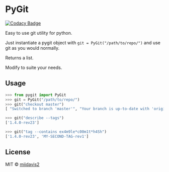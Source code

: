 # PyGit
[![Codacy Badge](https://api.codacy.com/project/badge/Grade/439a70b92c114241a7c118020cb229e7)](https://www.codacy.com/app/mdavis/PyGit?utm_source=github.com&amp;utm_medium=referral&amp;utm_content=mijdavis2/PyGit&amp;utm_campaign=Badge_Grade)

Easy to use git utility for python.

Just instantiate a pygit object with ```git = PyGit("/path/to/repo/")``` and use git as you would normally.

Returns a list.

Modify to suite your needs.

## Usage

```python
>>> from pygit import PyGit
>>> git = PyGit("/path/to/repo/")
>>> git("checkout master")
[ "Switched to branch 'master'", "Your branch is up-to-date with 'origin/master'."]

>>> git("describe --tags")
['1.4.0-rev23']

>>> git("tag --contains ex4m9le*c00m1t*h4Sh")
['1.4.0-rev23', 'MY-SECOND-TAG-rev1']
```

## License

MIT © [mijdavis2](http://mdavisinsc.com)
